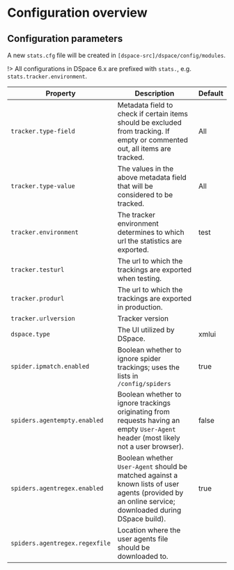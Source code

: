# Configuration overview

## Configuration parameters

A new `stats.cfg` file will be created in `[dspace-src]/dspace/config/modules`.

!> All configurations in DSpace 6.x are prefixed with `stats.`, e.g. `stats.tracker.environment`.

| Property | Description | Default 
| -------- | ----------- | -------|
|`tracker.type-field`| Metadata field to check if certain items should be excluded from tracking. If empty or commented out, all items are tracked. |All|
|`tracker.type-value`| The values in the above metadata field that will be considered to be tracked.|All|
|`tracker.environment`| The tracker environment determines to which url the statistics are exported.| test|
|`tracker.testurl`| The url to which the trackings are exported when testing.|&nbsp;|
|`tracker.produrl`| The url to which the trackings are exported in production.|&nbsp;|
|`tracker.urlversion`| Tracker version|&nbsp;|
|`dspace.type`| The UI utilized by DSpace.| xmlui|
|`spider.ipmatch.enabled`| Boolean whether to ignore spider trackings; uses the lists in `/config/spiders`| true|
|`spiders.agentempty.enabled`| Boolean whether to ignore trackings originating from requests having an empty `User-Agent` header (most likely not a user browser).|false |
|`spiders.agentregex.enabled`| Boolean whether `User-Agent` should be matched against a known lists of user agents (provided by an online service; downloaded during DSpace build).| true|
|`spiders.agentregex.regexfile`| Location where the user agents file should be downloaded to.|&nbsp;|
